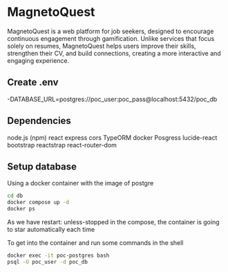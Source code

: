 # MagnetoQuest

MagnetoQuest is a web platform for job seekers, designed to encourage continuous engagement through gamification. Unlike services that focus solely on resumes, MagnetoQuest helps users improve their skills, strengthen their CV, and build connections, creating a more interactive and engaging experience.

## Create .env

-DATABASE_URL=postgres://poc_user:poc_pass@localhost:5432/poc_db

## Dependencies

node.js (npm)
react
express
cors
TypeORM
docker
Posgress
lucide-react
bootstrap
reactstrap
react-router-dom

## Setup database

Using a docker container with the image of postgre

```bash
cd db
docker compose up -d
docker ps
```

As we have restart: unless-stopped in the compose, the container is going to star automatically each time

To get into the container and run some commands in the shell

```bash
docker exec -it poc-postgres bash
psql -U poc_user -d poc_db
```
